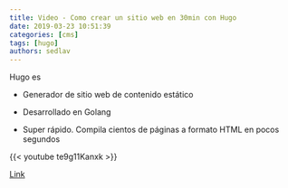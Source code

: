```yaml
---
title: Video - Como crear un sitio web en 30min con Hugo
date: 2019-03-23 10:51:39
categories: [cms]
tags: [hugo]
authors: sedlav
---
```


Hugo es

- Generador de sitio web de contenido estático

- Desarrollado en Golang

- Super rápido. Compila cientos de páginas a formato HTML en pocos segundos

{{< youtube te9g11Kanxk >}}

[Link](https://www.youtube.com/watch?v=te9g11Kanxk)

